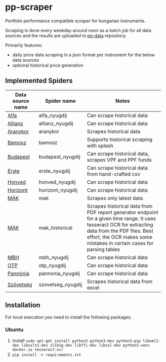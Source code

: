 # pp-scraper

Portfolio performance compatible scraper for hungarian instruments.

Scraping is done every weekday around noon as a batch job for all data sources and the results are uploaded to [pp-data](https://github.com/havasd/pp-data) repository.

Primarily features:
- daily price data scraping in a json format per instrument for the below data sources
- optional historical price generation

## Implemented Spiders

|Data source name                                             | Spider name | Notes |
| ----------------------------------------------------------- | ----------- | ----- |
| [Alfa](https://www.alfanyugdij.hu/arfolyamrajzolo/)         | alfa_nyugdij | Can scrape historical data |
| [Allianz](https://www.allianz.hu/hu_HU/penztarak/arfolyamok-hozamok-tkm.html) | allianz_nyugdij| Can scrape historical data |
| [Aranykor](https://www.aranykornyp.hu/public/arfolyamok)    | aranykor    | Scrapes historical data |
| [Bamosz](https://www.bamosz.hu/legfrissebb-adatok)          | bamosz      | Supports historical scraping with splash |
| [Budapest](https://www.mbhbank.hu/onkentes-nyugdijpenztar/nyugdijpenztarak) | budapest_nyugdij | Can scrape historical data, scrapes VPF and PPF funds |
| [Erste](https://www.erstenyugdijpenztar.hu/fooldal)         | erste_nyugdij | Can scrape historical data from hand-crafted csv |
| [Honved](https://hnyp.hu/arfolyamok)                        | honved_nyugdij | Can scrape historical data |
| [Horizont](https://horizontmagannyugdijpenztar.hu/arfolyamok) | horizont_nyugdij | Can scrape historical data |
| [MÁK](https://www.allampapir.hu/kincstari_arfolyamjegyzes/) | mak         | Scrapes only latest data |
| [MÁK](https://www.allampapir.hu/kincstari_arfolyamjegyzes/) | mak_historical | Scrapes historical data from PDF report generator endpoint for a given time range. It uses tesseract OCR for extracting data from the PDF files. Best effort, the OCR makes some mistakes in certain cases for parsing tables |
| [MBH](https://www.mbhnyp.hu/arfolyamlekerdezes)             | mbh_nyugdij | Can scrape historical data |
| [OTP](https://www.otpnyugdij.hu/hu/arfolyamok)              | otp_nyugdij | Can scrape historical data |
| [Pannónia](https://www.pannonianyp.hu/arfolyamok/)          | pannonia_nyugdij | Can scrape historical data |
| [Szövetség](https://szovetsegnyp.hu/arfolyamok/megtekintes/)| szovetseg_nyugdij| Scrapes historical data from excel |

## Installation

For local execution you need to install the following packages.

### Ubuntu

1. Install `sudo apt-get install python3 python3-dev python3-pip libxml2-dev libxslt1-dev zlib1g-dev libffi-dev libssl-dev python3-venv docker.io tesseract-ocr`
2. `pip install -r requirements.txt`

